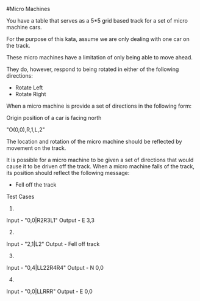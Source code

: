 #Micro Machines

You have a table that serves as a 5*5 grid based track for a set of
micro machine cars.

For the purpose of this kata, assume we are only dealing with
one car on the track.

These micro machines have a limitation of only being able to move
ahead.

They do, however, respond to being rotated in either of the following
directions:

* Rotate Left
* Rotate Right

When a micro machine is provide a set of directions in the following
form:

Origin position of a car is facing north

"O(0,0),R,1,L,2"

The location and rotation of the micro machine should be reflected
by movement on the track.

It is possible for a micro machine to be given a set of directions
that would cause it to be driven off the track. When a micro
machine falls of the track, its position should reflect the following
message:

* Fell off the track


Test Cases

1.
  Input - "0,0|R2R3L1"
  Output - E 3,3

2. 
  Input - "2,1|L2"
  Output - Fell off track

3. 
  Input - "0,4|LL22R4R4"
  Output - N 0,0

4. 
  Input - "0,0|LLRRR"
  Output - E 0,0
